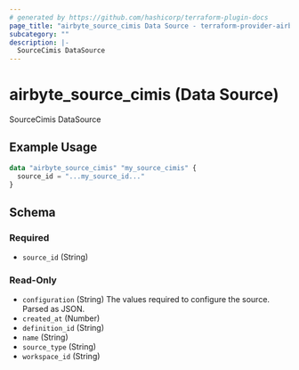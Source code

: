 ```yaml
---
# generated by https://github.com/hashicorp/terraform-plugin-docs
page_title: "airbyte_source_cimis Data Source - terraform-provider-airbyte"
subcategory: ""
description: |-
  SourceCimis DataSource
---
```


# airbyte_source_cimis (Data Source)

SourceCimis DataSource

## Example Usage

```terraform
data "airbyte_source_cimis" "my_source_cimis" {
  source_id = "...my_source_id..."
}
```

<!-- schema generated by tfplugindocs -->
## Schema

### Required

- `source_id` (String)

### Read-Only

- `configuration` (String) The values required to configure the source. Parsed as JSON.
- `created_at` (Number)
- `definition_id` (String)
- `name` (String)
- `source_type` (String)
- `workspace_id` (String)
